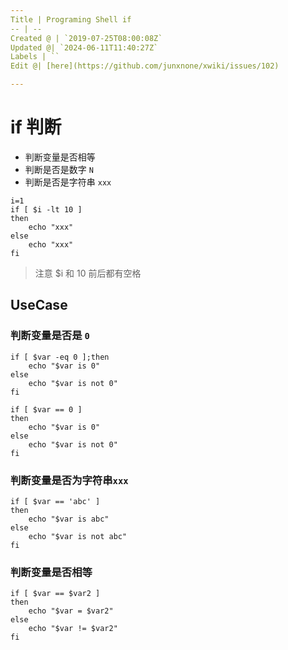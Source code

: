 ```yaml
---
Title | Programing Shell if
-- | --
Created @ | `2019-07-25T08:00:08Z`
Updated @| `2024-06-11T11:40:27Z`
Labels | ``
Edit @| [here](https://github.com/junxnone/xwiki/issues/102)

---
```

# if  判断

- 判断变量是否相等
- 判断是否是数字 `N`
- 判断是否是字符串 `xxx`


```
i=1
if [ $i -lt 10 ]
then
    echo "xxx"
else
    echo "xxx"
fi
```
> 注意 $i 和 10 前后都有空格  

## UseCase

### 判断变量是否是 `0`

```
if [ $var -eq 0 ];then
    echo "$var is 0"
else
    echo "$var is not 0"
fi
```
```
if [ $var == 0 ]
then
    echo "$var is 0"
else
    echo "$var is not 0"
fi
```

### 判断变量是否为字符串`xxx`

```
if [ $var == 'abc' ]
then
    echo "$var is abc"
else
    echo "$var is not abc"
fi
```

### 判断变量是否相等

```
if [ $var == $var2 ]
then
    echo "$var = $var2"
else
    echo "$var != $var2"
fi
```
